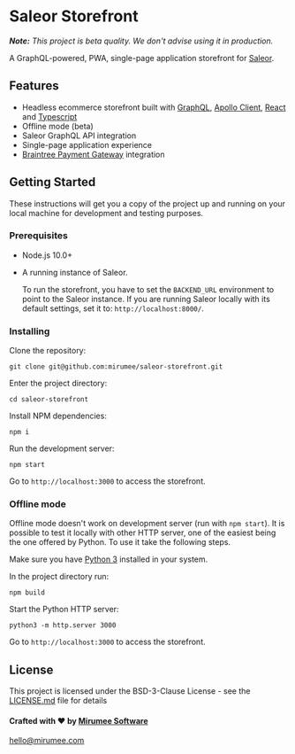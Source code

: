 # Saleor Storefront

_**Note:** This project is beta quality. We don't advise using it in production._

A GraphQL-powered, PWA, single-page application storefront for [Saleor](https://github.com/mirumee/saleor/).

## Features
- Headless ecommerce storefront built with [GraphQL](https://graphql.org/), [Apollo Client](https://www.apollographql.com/client), [React](https://reactjs.org/) and [Typescript](https://www.typescriptlang.org/)
- Offline mode (beta)
- Saleor GraphQL API integration
- Single-page application experience
- [Braintree Payment Gateway](https://www.braintreepayments.com/) integration


## Getting Started

These instructions will get you a copy of the project up and running on your local machine for development and testing purposes.

### Prerequisites

- Node.js 10.0+ 
- A running instance of Saleor.

    To run the storefront, you have to set the `BACKEND_URL` environment to point to the Saleor instance. If you are running Saleor locally with its default settings, set it to: `http://localhost:8000/`.

### Installing

Clone the repository:

```
git clone git@github.com:mirumee/saleor-storefront.git
```

Enter the project directory:

```
cd saleor-storefront
```

Install NPM dependencies:

```
npm i
```

Run the development server:

```
npm start
```

Go to `http://localhost:3000` to access the storefront.


### Offline mode

Offline mode doesn't work on development server (run with `npm start`). It is possible to test it locally with other HTTP server, one of the easiest being the one offered by Python. To use it take the following steps.

Make sure you have [Python 3](https://www.python.org/) installed in your system.

In the project directory run:

```
npm build
```

Start the Python HTTP server:
```
python3 -m http.server 3000
```

Go to `http://localhost:3000` to access the storefront.


## License

This project is licensed under the BSD-3-Clause License - see the [LICENSE.md](LICENSE.md) file for details


#### Crafted with ❤️ by [Mirumee Software](http://mirumee.com)
hello@mirumee.com
